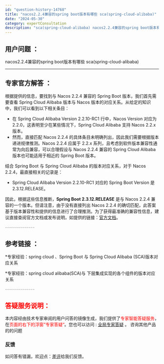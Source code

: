 ```yaml
---
id: "question-history-14768"
title: "nacos2.2.4兼容的spring boot版本有哪些 sca(spring-cloud-alibaba)"
date: "2024-05-30"
category: expertConsultation
description: "sca(spring-cloud-alibaba) nacos2.2.4兼容的spring boot版本有哪些"
---
```


## 用户问题 ： 
 nacos2.2.4兼容的spring boot版本有哪些 sca(spring-cloud-alibaba) 

---------------
## 专家官方解答 ：

根据提供的信息，要找到与 Nacos 2.2.4 兼容的 Spring Boot 版本，我们首先需要查看 Spring Cloud Alibaba 版本与 Nacos 版本的对应关系。从给定的知识中，我们可以看到以下相关条目：

- 在 Spring Cloud Alibaba Version 2.2.10-RC1 行中，Nacos Version 对应为 2.2.0，这表明至少在某些情况下，Spring Cloud Alibaba 支持 Nacos 2.2.x 版本。
- 然而，直接匹配 Nacos 2.2.4 的具体条目未明确列出，因此我们需要根据版本递进规律推测。Nacos 2.2.4 应属于 2.2.x 系列，且考虑到软件版本兼容性通常为向后兼容，可以合理假设与 Nacos 2.2.4 兼容的 Spring Cloud Alibaba 版本也可能适用于相近的 Spring Boot 版本。

结合 Spring Boot 与 Spring Cloud Alibaba 的版本对应关系，对于 Nacos 2.2.4，最直接相关的记录是：

- Spring Cloud Alibaba Version 2.2.10-RC1 对应的 Spring Boot Version 是 2.3.12.RELEASE。

因此，根据这些信息推断，**Spring Boot 2.3.12.RELEASE** 是与 Nacos 2.2.4 兼容的一个版本。但请注意，由于没有直接列出 Nacos 2.2.4 的确切匹配，此答案基于版本兼容性和提供的信息进行了合理推测。为了获得最准确的兼容性信息，建议直接查阅官方文档或发布说明，如提供的链接：[官方文档](https://sca.aliyun.com/docs/2023/overview/version-explain/)。


<font color="#949494">---------------</font> 


## 参考链接 ：

*专家经验：spring cloud 、Spring Boot 与 Spring Cloud Alibaba (SCA)版本对应关系 
 
 *专家经验：spring cloud alibaba(SCA)与 下层集成实现的各个组件的版本对应关系 


 <font color="#949494">---------------</font> 
 


## <font color="#FF0000">答疑服务说明：</font> 

本内容经由技术专家审阅的用户问答的镜像生成，我们提供了<font color="#FF0000">专家智能答疑服务</font>，在<font color="#FF0000">页面的右下的浮窗”专家答疑“</font>。您也可以访问 : [全局专家答疑](https://opensource.alibaba.com/chatBot) 。 咨询其他产品的的问题

### 反馈
如问答有错漏，欢迎点：[差评](https://ai.nacos.io/user/feedbackByEnhancerGradePOJOID?enhancerGradePOJOId=14771)给我们反馈。
